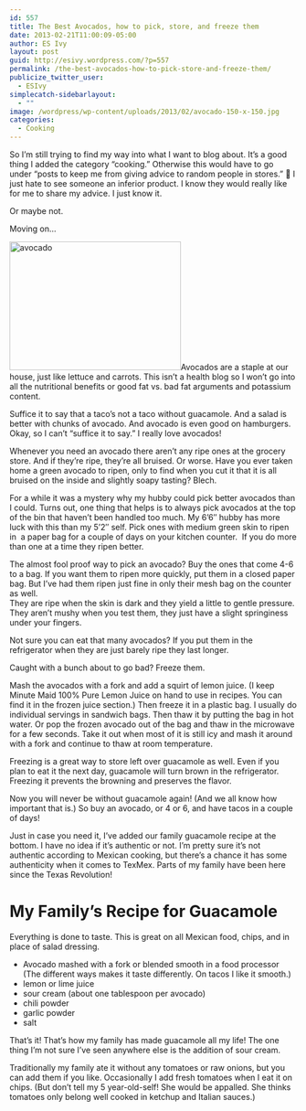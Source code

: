 ```yaml
---
id: 557
title: The Best Avocados, how to pick, store, and freeze them
date: 2013-02-21T11:00:09-05:00
author: ES Ivy
layout: post
guid: http://esivy.wordpress.com/?p=557
permalink: /the-best-avocados-how-to-pick-store-and-freeze-them/
publicize_twitter_user:
  - ESIvy
simplecatch-sidebarlayout:
  - ""
image: /wordpress/wp-content/uploads/2013/02/avocado-150-x-150.jpg
categories:
  - Cooking
---
```

So I&#8217;m still trying to find my way into what I want to blog about. It&#8217;s a good thing I added the category &#8220;cooking.&#8221; Otherwise this would have to go under &#8220;posts to keep me from giving advice to random people in stores.&#8221; 🙂 I just hate to see someone an inferior product. I know they would really like for me to share my advice. I just know it.<!--more-->

Or maybe not.

Moving on&#8230;

[<img class="alignleft size-medium wp-image-575" alt="avocado" src="http://esivy.com/wordpress/wp-content/uploads/2013/01/avocado.jpg?w=300" width="300" height="225" srcset="https://esivy.com/wordpress/wp-content/uploads/2013/01/avocado.jpg 2560w, https://esivy.com/wordpress/wp-content/uploads/2013/01/avocado-300x225.jpg 300w, https://esivy.com/wordpress/wp-content/uploads/2013/01/avocado-1024x768.jpg 1024w, https://esivy.com/wordpress/wp-content/uploads/2013/01/avocado-624x468.jpg 624w" sizes="(max-width: 300px) 100vw, 300px" />](http://esivy.com/wordpress/wp-content/uploads/2013/01/avocado.jpg)Avocados are a staple at our house, just like lettuce and carrots. This isn&#8217;t a health blog so I won&#8217;t go into all the nutritional benefits or good fat vs. bad fat arguments and potassium content.

Suffice it to say that a taco&#8217;s not a taco without guacamole. And a salad is better with chunks of avocado. And avocado is even good on hamburgers. Okay, so I can&#8217;t &#8220;suffice it to say.&#8221; I really love avocados!

Whenever you need an avocado there aren&#8217;t any ripe ones at the grocery store. And if they&#8217;re ripe, they&#8217;re all bruised. Or worse. Have you ever taken home a green avocado to ripen, only to find when you cut it that it is all bruised on the inside and slightly soapy tasting? Blech.

For a while it was a mystery why my hubby could pick better avocados than I could. Turns out, one thing that helps is to always pick avocados at the top of the bin that haven&#8217;t been handled too much. My 6&#8217;6&#8243; hubby has more luck with this than my 5&#8217;2&#8243; self. Pick ones with medium green skin to ripen in  a paper bag for a couple of days on your kitchen counter.  If you do more than one at a time they ripen better.

The almost fool proof way to pick an avocado? Buy the ones that come 4-6 to a bag. If you want them to ripen more quickly, put them in a closed paper bag. But I&#8217;ve had them ripen just fine in only their mesh bag on the counter as well.  
They are ripe when the skin is dark and they yield a little to gentle pressure. They aren&#8217;t mushy when you test them, they just have a slight springiness under your fingers.

Not sure you can eat that many avocados? If you put them in the refrigerator when they are just barely ripe they last longer.

Caught with a bunch about to go bad? Freeze them.

Mash the avocados with a fork and add a squirt of lemon juice. (I keep Minute Maid 100% Pure Lemon Juice on hand to use in recipes. You can find it in the frozen juice section.) Then freeze it in a plastic bag. I usually do individual servings in sandwich bags. Then thaw it by putting the bag in hot water. Or pop the frozen avocado out of the bag and thaw in the microwave for a few seconds. Take it out when most of it is still icy and mash it around with a fork and continue to thaw at room temperature.

Freezing is a great way to store left over guacamole as well. Even if you plan to eat it the next day, guacamole will turn brown in the refrigerator. Freezing it prevents the browning and preserves the flavor.

Now you will never be without guacamole again! (And we all know how important that is.) So buy an avocado, or 4 or 6, and have tacos in a couple of days!

Just in case you need it, I&#8217;ve added our family guacamole recipe at the bottom. I have no idea if it&#8217;s authentic or not. I&#8217;m pretty sure it&#8217;s not authentic according to Mexican cooking, but there&#8217;s a chance it has some authenticity when it comes to TexMex. Parts of my family have been here since the Texas Revolution!

# My Family&#8217;s Recipe for Guacamole

Everything is done to taste. This is great on all Mexican food, chips, and in place of salad dressing.

  * Avocado mashed with a fork or blended smooth in a food processor (The different ways makes it taste differently. On tacos I like it smooth.)
  * lemon or lime juice
  * sour cream (about one tablespoon per avocado)
  * chili powder
  * garlic powder
  * salt

That&#8217;s it! That&#8217;s how my family has made guacamole all my life! The one thing I&#8217;m not sure I&#8217;ve seen anywhere else is the addition of sour cream.

Traditionally my family ate it without any tomatoes or raw onions, but you can add them if you like. Occasionally I add fresh tomatoes when I eat it on chips. (But don&#8217;t tell my 5 year-old-self! She would be appalled. She thinks tomatoes only belong well cooked in ketchup and Italian sauces.)

&nbsp;